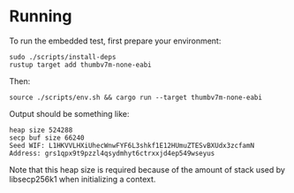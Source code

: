 # Running

To run the embedded test, first prepare your environment:

```shell
sudo ./scripts/install-deps
rustup target add thumbv7m-none-eabi
```

Then:

```shell
source ./scripts/env.sh && cargo run --target thumbv7m-none-eabi
```

Output should be something like:

```text
heap size 524288
secp buf size 66240
Seed WIF: L1HKVVLHXiUhecWnwFYF6L3shkf1E12HUmuZTESvBXUdx3zcfamN
Address: grs1qpx9t9pzzl4qsydmhyt6ctrxxjd4ep549wseyus
```

Note that this heap size is required because of the amount of stack used by libsecp256k1 when initializing a context.
